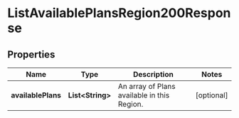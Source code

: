 

# ListAvailablePlansRegion200Response


## Properties

| Name | Type | Description | Notes |
|------------ | ------------- | ------------- | -------------|
|**availablePlans** | **List&lt;String&gt;** | An array of Plans available in this Region. |  [optional] |



